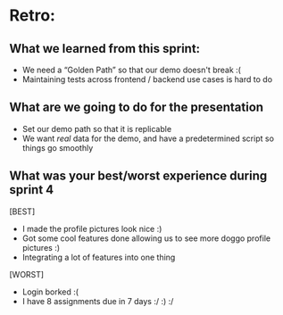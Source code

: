 # Retro:

## What we learned from this sprint:
- We need a “Golden Path” so that our demo doesn't break :(
- Maintaining tests across frontend  / backend use cases is hard to do 

## What are we going to do for the presentation
- Set our demo path so that it is replicable 
- We want *real* data for the demo, and have a predetermined script so things go smoothly

## What was your best/worst experience during sprint 4 
[BEST]
- I made the profile pictures look nice :)
- Got some cool features done allowing us to see more doggo profile pictures :)
- Integrating a lot of features into one thing

[WORST]
- Login borked :(
- I have 8 assignments due in 7 days :/ :) :/
